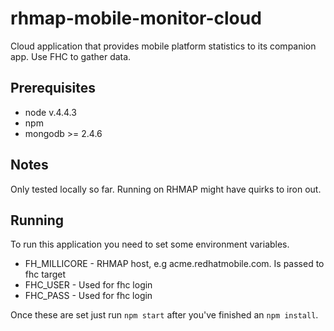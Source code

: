 # rhmap-mobile-monitor-cloud

Cloud application that provides mobile platform statistics to its companion app.
Use FHC to gather data.

## Prerequisites
* node v.4.4.3
* npm
* mongodb >= 2.4.6

## Notes
Only tested locally so far. Running on RHMAP might have quirks to iron out.

## Running
To run this application you need to set some environment variables.

* FH_MILLICORE - RHMAP host, e.g acme.redhatmobile.com. Is passed to fhc target
* FHC_USER - Used for fhc login
* FHC_PASS - Used for fhc login

Once these are set just run `npm start` after you've finished an `npm install`.
